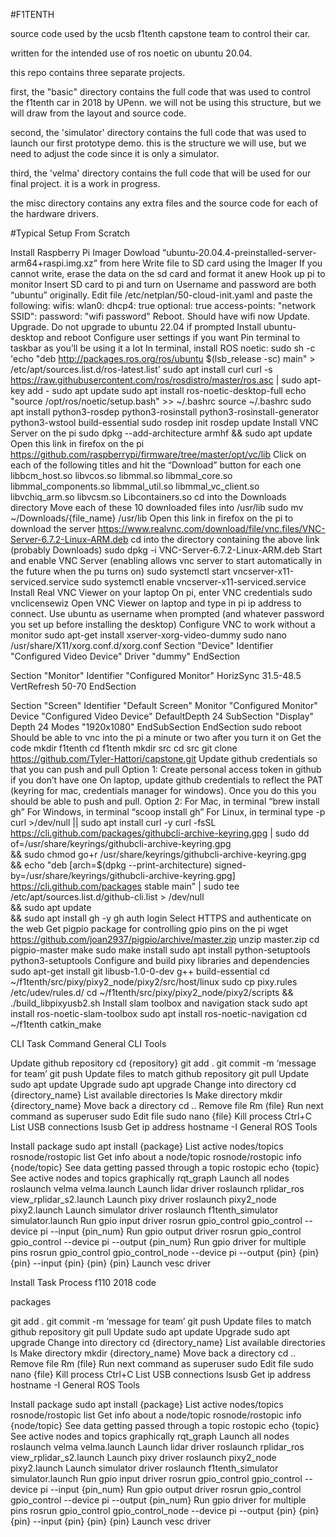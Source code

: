 #F1TENTH

source code used by the ucsb f1tenth capstone team to control their car.

written for the intended use of ros noetic on ubuntu 20.04.

this repo contains three separate projects.

first, the "basic" directory contains the full code that was used to control the f1tenth car in 2018 by UPenn. we will not be using this structure, but we will draw from the layout and source code.

second, the 'simulator' directory contains the full code that was used to launch our first prototype demo. this is the structure we will use, but we need to adjust the code since it is only a simulator.

third, the 'velma' directory contains the full code that will be used for our final project. it is a work in progress.

the misc directory contains any extra files and the source code for each of the hardware drivers.

#Typical Setup From Scratch

Install Raspberry Pi Imager
Dowload “ubuntu-20.04.4-preinstalled-server-arm64+raspi.img.xz” from here
Write file to SD card using the Imager
If you cannot write, erase the data on the sd card and format it anew
Hook up pi to monitor
Insert SD card to pi and turn on
Username and password are both “ubuntu” originally.
Edit file /etc/netplan/50-cloud-init.yaml and paste the following:
wifis:
  wlan0:
    dhcp4: true
    optional: true
    access-points:
      "network SSID":
        password: "wifi password"
Reboot. Should have wifi now
Update. Upgrade. Do not upgrade to ubuntu 22.04 if prompted
Install ubuntu-desktop and reboot
Configure user settings if you want
Pin terminal to taskbar as you’ll be using it a lot
In terminal, install ROS noetic:
sudo sh -c 'echo "deb http://packages.ros.org/ros/ubuntu $(lsb_release -sc) main" > /etc/apt/sources.list.d/ros-latest.list'
sudo apt install curl
curl -s https://raw.githubusercontent.com/ros/rosdistro/master/ros.asc | sudo apt-key add -
sudo apt update
sudo apt install ros-noetic-desktop-full
echo "source /opt/ros/noetic/setup.bash" >> ~/.bashrc
source ~/.bashrc
sudo apt install python3-rosdep python3-rosinstall python3-rosinstall-generator python3-wstool build-essential
sudo rosdep init
rosdep update
 Install VNC Server on the pi
sudo dpkg --add-architecture armhf && sudo apt update
Open this link in firefox on the pi https://github.com/raspberrypi/firmware/tree/master/opt/vc/lib
Click on each of the following titles and hit the “Download” button for each one
libbcm_host.so
libvcos.so
libmmal.so
libmmal_core.so
libmmal_components.so
libmmal_util.so
libmmal_vc_client.so
libvchiq_arm.so
libvcsm.so
Libcontainers.so
cd into the Downloads directory
Move each of these 10 downloaded files into /usr/lib 
sudo mv ~/Downloads/{file_name} /usr/lib
Open this link in firefox on the pi to download the server https://www.realvnc.com/download/file/vnc.files/VNC-Server-6.7.2-Linux-ARM.deb
cd into the directory containing the above link (probably Downloads)
sudo dpkg -i VNC-Server-6.7.2-Linux-ARM.deb
Start and enable VNC Server (enabling allows vnc server to start automatically in the future when the pu turns on)
sudo systemctl start vncserver-x11-serviced.service
sudo systemctl enable vncserver-x11-serviced.service
Install Real VNC Viewer on your laptop
On pi, enter VNC credentials
sudo vnclicensewiz
Open VNC Viewer on laptop and type in pi ip address to connect. Use ubuntu as username when prompted (and whatever password you set up before installing the desktop)
Configure VNC to work without a monitor
sudo apt-get install xserver-xorg-video-dummy
sudo nano /usr/share/X11/xorg.conf.d/xorg.conf
Section "Device"
    Identifier  "Configured Video Device"
    Driver      "dummy"
EndSection

Section "Monitor"
    Identifier  "Configured Monitor"
    HorizSync 31.5-48.5
    VertRefresh 50-70
EndSection

Section "Screen"
    Identifier  "Default Screen"
    Monitor     "Configured Monitor"
    Device      "Configured Video Device"
    DefaultDepth 24
    SubSection "Display"
    Depth 24
    Modes "1920x1080"
    EndSubSection
EndSection
sudo reboot
Should be able to vnc into the pi a minute or two after you turn it on
Get the code
mkdir f1tenth
cd f1tenth
mkdir src
cd src
git clone https://github.com/Tyler-Hattori/capstone.git
Update github credentials so that you can push and pull
Option 1:
Create personal access token in github if you don’t have one
On laptop, update github credentials to reflect the PAT (keyring for mac, credentials manager for windows). Once you do this you should be able to push and pull.
Option 2:
For Mac, in terminal “brew install gh”
For Windows, in terminal “scoop install gh”
For Linux, in terminal 
type -p curl >/dev/null || sudo apt install curl -y
curl -fsSL https://cli.github.com/packages/githubcli-archive-keyring.gpg | sudo dd of=/usr/share/keyrings/githubcli-archive-keyring.gpg \
&& sudo chmod go+r /usr/share/keyrings/githubcli-archive-keyring.gpg \
&& echo "deb [arch=$(dpkg --print-architecture) signed-by=/usr/share/keyrings/githubcli-archive-keyring.gpg] https://cli.github.com/packages stable main" | sudo tee /etc/apt/sources.list.d/github-cli.list > /dev/null \
&& sudo apt update \
&& sudo apt install gh -y
gh auth login
Select HTTPS and authenticate on the web
Get pigpio package for controlling gpio pins on the pi
wget https://github.com/joan2937/pigpio/archive/master.zip
unzip master.zip
cd pigpio-master
make
sudo make install
sudo apt install python-setuptools python3-setuptools
Configure and build pixy libraries and dependencies
sudo apt-get install git libusb-1.0-0-dev g++ build-essential
cd ~/f1tenth/src/pixy/pixy2_node/pixy2/src/host/linux
sudo cp pixy.rules /etc/udev/rules.d/
cd ~/f1tenth/src/pixy/pixy2_node/pixy2/scripts && ./build_libpixyusb2.sh
Install slam toolbox and navigation stack
sudo apt install ros-noetic-slam-toolbox
sudo apt install ros-noetic-navigation
cd ~/f1tenth
catkin_make




CLI
Task
Command
General CLI Tools


Update github repository
cd {repository}
git add .
git commit -m ‘message for team’
git push
Update files to match github repository
git pull
Update
sudo apt update
Upgrade
sudo apt upgrade
Change into directory
cd {directory_name}
List available directories
ls
Make directory
mkdir {directory_name}
Move back a directory
cd ..
Remove file
Rm (file}
Run next command as superuser
sudo
Edit file
sudo nano {file}
Kill process
Ctrl+C
List USB connections
lsusb
Get ip address
hostname -I
General ROS Tools


Install package
sudo apt install {package}
List active nodes/topics
rosnode/rostopic list
Get info about a node/topic
rosnode/rostopic info {node/topic}
See data getting passed through a topic
rostopic echo {topic}
See active nodes and topics graphically
rqt_graph
Launch all nodes
roslaunch velma velma.launch
Launch lidar driver
roslaunch rplidar_ros view_rplidar_s2.launch
Launch pixy driver
roslaunch pixy2_node pixy2.launch
Launch simulator driver
roslaunch f1tenth_simulator simulator.launch
Run gpio input driver
rosrun gpio_control gpio_control --device pi --input {pin_num} 
Run gpio output driver
rosrun gpio_control gpio_control --device pi --output {pin_num} 
Run gpio driver for multiple pins
rosrun gpio_control gpio_control_node --device pi --output {pin} {pin} {pin} --input {pin} {pin} {pin}
Launch vesc driver








Install
Task
Process
f110 2018 code


packages


git add .
git commit -m ‘message for team’
git push
Update files to match github repository
git pull
Update
sudo apt update
Upgrade
sudo apt upgrade
Change into directory
cd {directory_name}
List available directories
ls
Make directory
mkdir {directory_name}
Move back a directory
cd ..
Remove file
Rm (file}
Run next command as superuser
sudo
Edit file
sudo nano {file}
Kill process
Ctrl+C
List USB connections
lsusb
Get ip address
hostname -I
General ROS Tools


Install package
sudo apt install {package}
List active nodes/topics
rosnode/rostopic list
Get info about a node/topic
rosnode/rostopic info {node/topic}
See data getting passed through a topic
rostopic echo {topic}
See active nodes and topics graphically
rqt_graph
Launch all nodes
roslaunch velma velma.launch
Launch lidar driver
roslaunch rplidar_ros view_rplidar_s2.launch
Launch pixy driver
roslaunch pixy2_node pixy2.launch
Launch simulator driver
roslaunch f1tenth_simulator simulator.launch
Run gpio input driver
rosrun gpio_control gpio_control --device pi --input {pin_num} 
Run gpio output driver
rosrun gpio_control gpio_control --device pi --output {pin_num} 
Run gpio driver for multiple pins
rosrun gpio_control gpio_control_node --device pi --output {pin} {pin} {pin} --input {pin} {pin} {pin}
Launch vesc driver







